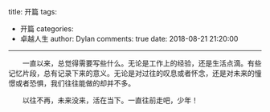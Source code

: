 title: 开篇
tags:
  - 开篇
categories:
  - 卓越人生
author: Dylan
comments: true
date: 2018-08-21 21:20:00
---
&ensp;&ensp;&ensp;&ensp;一直以来，总觉得需要写些什么。无论是工作上的经验，还是生活点滴。有些记忆片段，总有记录下来的意义。无论是对过往的叹息或者怀念，还是对未来的憧憬或者恐惧，我们往往能做的却并不多。

&ensp;&ensp;&ensp;&ensp;以往不再，未来没来，活在当下。一直往前走吧，少年！
